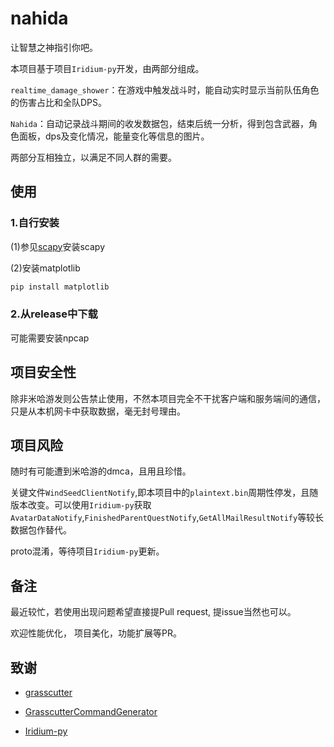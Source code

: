 # nahida

让智慧之神指引你吧。

本项目基于项目`Iridium-py`开发，由两部分组成。

`realtime_damage_shower`：在游戏中触发战斗时，能自动实时显示当前队伍角色的伤害占比和全队DPS。

`Nahida`：自动记录战斗期间的收发数据包，结束后统一分析，得到包含武器，角色面板，dps及变化情况，能量变化等信息的图片。

两部分互相独立，以满足不同人群的需要。

## 使用

### 1.自行安装

(1)参见[scapy](https://github.com/secdev/scapy)安装scapy

(2)安装matplotlib

``` python
pip install matplotlib
```

### 2.从release中下载

可能需要安装npcap

## 项目安全性

除非米哈游发则公告禁止使用，不然本项目完全不干扰客户端和服务端间的通信， 只是从本机网卡中获取数据，毫无封号理由。

## 项目风险

随时有可能遭到米哈游的dmca，且用且珍惜。

关键文件`WindSeedClientNotify`,即本项目中的`plaintext.bin`周期性停发，且随版本改变。可以使用`Iridium-py`获取`AvatarDataNotify`,`FinishedParentQuestNotify`,`GetAllMailResultNotify`等较长数据包作替代。

proto混淆，等待项目`Iridium-py`更新。

## 备注

最近较忙，若使用出现问题希望直接提Pull request, 提issue当然也可以。

欢迎性能优化， 项目美化，功能扩展等PR。

## 致谢

* [grasscutter](https://github.com/Grasscutters/Grasscutter)

* [GrasscutterCommandGenerator](https://github.com/jie65535/GrasscutterCommandGenerator)

* [Iridium-py](https://github.com/c2c3vsfac/Iridium-py-release)
